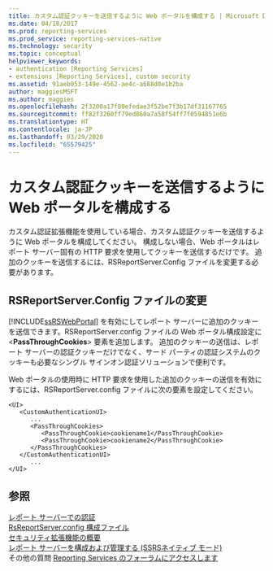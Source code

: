 ```yaml
---
title: カスタム認証クッキーを送信するように Web ポータルを構成する | Microsoft Docs
ms.date: 04/18/2017
ms.prod: reporting-services
ms.prod_service: reporting-services-native
ms.technology: security
ms.topic: conceptual
helpviewer_keywords:
- authentication [Reporting Services]
- extensions [Reporting Services], custom security
ms.assetid: 91aeb053-149e-4562-ae4c-a688d0e1b2ba
author: maggiesMSFT
ms.author: maggies
ms.openlocfilehash: 2f3200a17f00efedae3f52be7f3b17df31167765
ms.sourcegitcommit: ff82f3260ff79ed860a7a58f54ff7f0594851e6b
ms.translationtype: HT
ms.contentlocale: ja-JP
ms.lasthandoff: 03/29/2020
ms.locfileid: "65579425"
---
```

# <a name="configure-the-web-portal-to-pass-custom-authentication-cookies"></a>カスタム認証クッキーを送信するように Web ポータルを構成する

カスタム認証拡張機能を使用している場合、カスタム認証クッキーを送信するように Web ポータルを構成してください。 構成しない場合、Web ポータルはレポート サーバー固有の HTTP 要求を使用してクッキーを送信するだけです。 追加のクッキーを送信するには、RSReportServer.Config ファイルを変更する必要があります。

## <a name="modifying-the-rsreportserverconfig-file"></a>RSReportServer.Config ファイルの変更

[!INCLUDE[ssRSWebPortal](../../includes/ssrswebportal.md)] を有効にしてレポート サーバーに追加のクッキーを送信できます。RSReportServer.config ファイルの Web ポータル構成設定に \<**PassThroughCookies**> 要素を追加します。 追加のクッキーの送信は、レポート サーバーの認証クッキーだけでなく、サード パーティの認証システムのクッキーも必要なシングル サインオン認証ソリューションで便利です。

Web ポータルの使用時に HTTP 要求を使用した追加のクッキーの送信を有効にするには、RSReportServer.config ファイルに次の要素を設定してください。
  
```  
<UI>  
   <CustomAuthenticationUI>  
      ...  
      <PassThroughCookies>  
         <PassThroughCookie>cookiename1</PassThroughCookie>  
         <PassThroughCookie>cookiename2</PassThroughCookie>  
      </PassThroughCookies>  
   </CustomAuthenticationUI>  
      ...  
</UI>  
```  
  
## <a name="see-also"></a>参照

[レポート サーバーでの認証](../../reporting-services/security/authentication-with-the-report-server.md)   
[RsReportServer.config 構成ファイル](../../reporting-services/report-server/rsreportserver-config-configuration-file.md)   
[セキュリティ拡張機能の概要](../../reporting-services/extensions/security-extension/security-extensions-overview.md)   
[レポート サーバーを構成および管理する &#40;SSRSネイティブ モード&#41;](../../reporting-services/report-server/configure-and-administer-a-report-server-ssrs-native-mode.md)  
その他の質問 [Reporting Services のフォーラムにアクセスします](https://go.microsoft.com/fwlink/?LinkId=620231)
